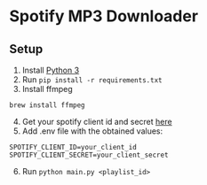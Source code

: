 # Spotify MP3 Downloader

## Setup

1. Install [Python 3](https://www.python.org/downloads/)
2. Run ```pip install -r requirements.txt```
3. Install ffmpeg

```shell
brew install ffmpeg
```

4. Get your spotify client id and
   secret [here](https://developer.spotify.com/documentation/general/guides/authorization/app-settings/)
5. Add .env file with the obtained values:

```env
SPOTIFY_CLIENT_ID=your_client_id
SPOTIFY_CLIENT_SECRET=your_client_secret
```

6. Run ```python main.py <playlist_id>```
